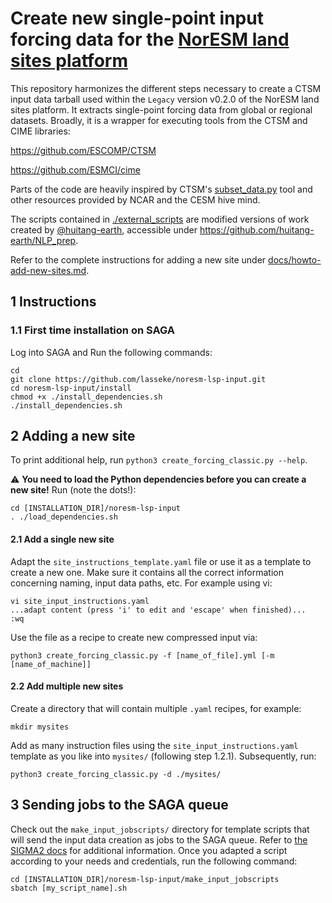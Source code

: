 # Create new single-point input forcing data for the [NorESM land sites platform](https://noresmhub.github.io/noresm-land-sites-platform/)

This repository harmonizes the different steps necessary to create a CTSM input data
tarball used within the `Legacy` version v0.2.0 of the NorESM land sites platform. 
It extracts single-point forcing data from global or regional datasets. Broadly, it 
is a wrapper for executing tools from the CTSM and CIME libraries:

https://github.com/ESCOMP/CTSM

https://github.com/ESMCI/cime

Parts of the code are heavily inspired by CTSM's [subset_data.py](https://github.com/ESCOMP/CTSM/blob/master/tools/site_and_regional/subset_data.py) tool
and other resources provided by NCAR and the CESM hive mind. 

The scripts contained in [./external_scripts](https://github.com/NorESMhub/noresm-lsp-input/tree/main/external_scripts) are modified versions of work created by [@huitang-earth](https://github.com/huitang-earth/), accessible under https://github.com/huitang-earth/NLP_prep.

Refer to the complete instructions for adding a new site under [docs/howto-add-new-sites.md](https://github.com/NorESMhub/noresm-lsp-input/blob/main/docs/howto-add-new-sites.md).

## 1 Instructions

### 1.1 First time installation on SAGA
Log into SAGA and Run the following commands:
```
cd
git clone https://github.com/lasseke/noresm-lsp-input.git
cd noresm-lsp-input/install
chmod +x ./install_dependencies.sh
./install_dependencies.sh
```

## 2 Adding a new site
To print additional help, run `python3 create_forcing_classic.py --help`.

:warning: **You need to load the Python dependencies before you can create a new site!**
Run (note the dots!):
```
cd [INSTALLATION_DIR]/noresm-lsp-input
. ./load_dependencies.sh
```

#### 2.1 Add a single new site
Adapt the `site_instructions_template.yaml` file or use it as a template to create
a new one. Make sure it contains all the correct information concerning naming,
input data paths, etc. For example using vi:
```
vi site_input_instructions.yaml
...adapt content (press 'i' to edit and 'escape' when finished)...
:wq
```
Use the file as a recipe to create new compressed input via:
```
python3 create_forcing_classic.py -f [name_of_file].yml [-m [name_of_machine]]
```

#### 2.2 Add multiple new sites
Create a directory that will contain multiple `.yaml` recipes, for example:
```
mkdir mysites
```
Add as many instruction files using the `site_input_instructions.yaml` template
as you like into `mysites/` (following step 1.2.1).
Subsequently, run:
```
python3 create_forcing_classic.py -d ./mysites/
```

## 3 Sending jobs to the SAGA queue
Check out the `make_input_jobscripts/` directory for template scripts that will send the
input data creation as jobs to the SAGA queue. Refer to [the SIGMA2 docs](https://documentation.sigma2.no/jobs/job_scripts.html) for additional information. 
Once you adapted a script according to your needs and credentials, run the following command:
```
cd [INSTALLATION_DIR]/noresm-lsp-input/make_input_jobscripts
sbatch [my_script_name].sh
```
